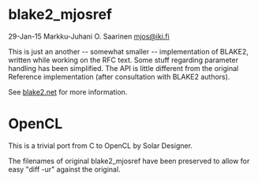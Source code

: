 # blake2_mjosref

29-Jan-15  Markku-Juhani O. Saarinen <mjos@iki.fi>

This is just an another -- somewhat smaller -- implementation of BLAKE2,
written while working on the RFC text. Some stuff regarding parameter
handling has been simplified. The API is little different from the 
original Reference implementation (after consultation with BLAKE2 authors).

See [blake2.net](https://blake2.net) for more information.

# OpenCL

This is a trivial port from C to OpenCL by Solar Designer.

The filenames of original blake2_mjosref have been preserved to allow for easy
"diff -ur" against the original.
